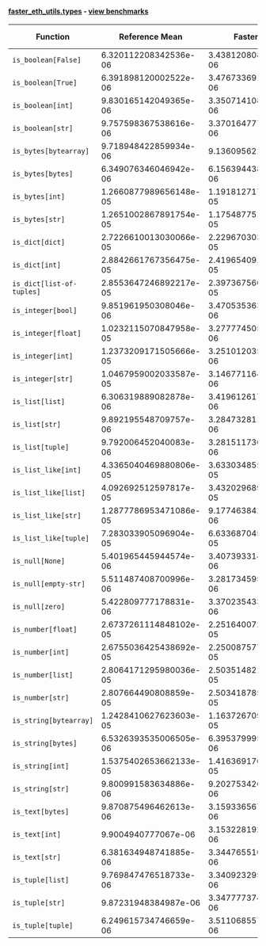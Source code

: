#### [faster_eth_utils.types](https://github.com/BobTheBuidler/faster-eth-utils/blob/renovate/major-github-artifact-actions/faster_eth_utils/types.py) - [view benchmarks](https://github.com/BobTheBuidler/faster-eth-utils/blob/renovate/major-github-artifact-actions/benchmarks/test_types_benchmarks.py)

| Function | Reference Mean | Faster Mean | % Change | Speedup (%) | x Faster | Faster |
|----------|---------------|-------------|----------|-------------|----------|--------|
| `is_boolean[False]` | 6.320112208342536e-06 | 3.4381208081510106e-06 | 45.60% | 83.82% | 1.84x | ✅ |
| `is_boolean[True]` | 6.391898120002522e-06 | 3.4767336914692745e-06 | 45.61% | 83.85% | 1.84x | ✅ |
| `is_boolean[int]` | 9.830165142049365e-06 | 3.3507141082207214e-06 | 65.91% | 193.38% | 2.93x | ✅ |
| `is_boolean[str]` | 9.757598367538616e-06 | 3.370164777894332e-06 | 65.46% | 189.53% | 2.90x | ✅ |
| `is_bytes[bytearray]` | 9.718948422859934e-06 | 9.13609562195153e-06 | 6.00% | 6.38% | 1.06x | ✅ |
| `is_bytes[bytes]` | 6.349076346046942e-06 | 6.156394438024026e-06 | 3.03% | 3.13% | 1.03x | ✅ |
| `is_bytes[int]` | 1.2660877989656148e-05 | 1.1918127173778371e-05 | 5.87% | 6.23% | 1.06x | ✅ |
| `is_bytes[str]` | 1.2651002867891754e-05 | 1.1754877514476992e-05 | 7.08% | 7.62% | 1.08x | ✅ |
| `is_dict[dict]` | 2.7226610013030066e-05 | 2.229670303705893e-05 | 18.11% | 22.11% | 1.22x | ✅ |
| `is_dict[int]` | 2.8842661767356475e-05 | 2.4196540914929696e-05 | 16.11% | 19.20% | 1.19x | ✅ |
| `is_dict[list-of-tuples]` | 2.8553647246892217e-05 | 2.3973675608700985e-05 | 16.04% | 19.10% | 1.19x | ✅ |
| `is_integer[bool]` | 9.851961950308046e-06 | 3.4705353633160044e-06 | 64.77% | 183.87% | 2.84x | ✅ |
| `is_integer[float]` | 1.0232115070847958e-05 | 3.277774505702828e-06 | 67.97% | 212.17% | 3.12x | ✅ |
| `is_integer[int]` | 1.2373209171505666e-05 | 3.251012035506188e-06 | 73.73% | 280.60% | 3.81x | ✅ |
| `is_integer[str]` | 1.0467959002033587e-05 | 3.1467711649861485e-06 | 69.94% | 232.66% | 3.33x | ✅ |
| `is_list[list]` | 6.306319889082878e-06 | 3.4196126173043993e-06 | 45.77% | 84.42% | 1.84x | ✅ |
| `is_list[str]` | 9.892195548709757e-06 | 3.2847328114768344e-06 | 66.79% | 201.16% | 3.01x | ✅ |
| `is_list[tuple]` | 9.792006452040083e-06 | 3.281511736346244e-06 | 66.49% | 198.40% | 2.98x | ✅ |
| `is_list_like[int]` | 4.3365040469880806e-05 | 3.6330348553267384e-05 | 16.22% | 19.36% | 1.19x | ✅ |
| `is_list_like[list]` | 4.092692512597817e-05 | 3.432029689680162e-05 | 16.14% | 19.25% | 1.19x | ✅ |
| `is_list_like[str]` | 1.2877786953471086e-05 | 9.177463842632374e-06 | 28.73% | 40.32% | 1.40x | ✅ |
| `is_list_like[tuple]` | 7.283033905096904e-05 | 6.633687045640506e-05 | 8.92% | 9.79% | 1.10x | ✅ |
| `is_null[None]` | 5.401965445944574e-06 | 3.4073933146439143e-06 | 36.92% | 58.54% | 1.59x | ✅ |
| `is_null[empty-str]` | 5.511487408700996e-06 | 3.2817345952165144e-06 | 40.46% | 67.94% | 1.68x | ✅ |
| `is_null[zero]` | 5.422809777178831e-06 | 3.3702354331665847e-06 | 37.85% | 60.90% | 1.61x | ✅ |
| `is_number[float]` | 2.6737261114848102e-05 | 2.251640072514219e-05 | 15.79% | 18.75% | 1.19x | ✅ |
| `is_number[int]` | 2.6755036425438692e-05 | 2.2500875772728444e-05 | 15.90% | 18.91% | 1.19x | ✅ |
| `is_number[list]` | 2.8064171295980036e-05 | 2.503514821285669e-05 | 10.79% | 12.10% | 1.12x | ✅ |
| `is_number[str]` | 2.807664490808859e-05 | 2.5034187852157157e-05 | 10.84% | 12.15% | 1.12x | ✅ |
| `is_string[bytearray]` | 1.2428410627623603e-05 | 1.1637267096975416e-05 | 6.37% | 6.80% | 1.07x | ✅ |
| `is_string[bytes]` | 6.5326393535006505e-06 | 6.395379995372908e-06 | 2.10% | 2.15% | 1.02x | ✅ |
| `is_string[int]` | 1.5375402653662133e-05 | 1.4163691763642576e-05 | 7.88% | 8.56% | 1.09x | ✅ |
| `is_string[str]` | 9.800991583634886e-06 | 9.202753426075297e-06 | 6.10% | 6.50% | 1.07x | ✅ |
| `is_text[bytes]` | 9.870875496462613e-06 | 3.159336567635006e-06 | 67.99% | 212.44% | 3.12x | ✅ |
| `is_text[int]` | 9.9004940777067e-06 | 3.153228192997459e-06 | 68.15% | 213.98% | 3.14x | ✅ |
| `is_text[str]` | 6.381634948741885e-06 | 3.3447655100766283e-06 | 47.59% | 90.79% | 1.91x | ✅ |
| `is_tuple[list]` | 9.769847476518733e-06 | 3.340923295172906e-06 | 65.80% | 192.43% | 2.92x | ✅ |
| `is_tuple[str]` | 9.87231948384987e-06 | 3.3477773746650558e-06 | 66.09% | 194.89% | 2.95x | ✅ |
| `is_tuple[tuple]` | 6.249615734746659e-06 | 3.5110685572170568e-06 | 43.82% | 78.00% | 1.78x | ✅ |
